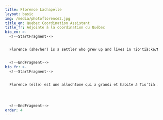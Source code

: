 ```yaml
---
title: Florence Lachapelle
layout: basic
img: /media/photoflorence2.jpg
title_en: Quebec Coordination Assistant
title_fr: Adjointe à la coordination du Québec
bio_en: >-
  <!--StartFragment-->


  Florence (she/her) is a settler who grew up and lives in Tio'tià:ke/Mooniyang/Montreal. She has been involved in various social justice and climate initiatives, and ha been an active member of la CEVES - Coalition étudiante pour un virage environnemental et social since January 2020. She has done mobilization within various schools for the student strike movement as well as action organizing. Florence is currently studying arts education at UQAM.


  <!--EndFragment-->
bio_fr: >-
  <!--StartFragment-->


  Florence (elle) est une allochtone qui a grandi et habite à Tio’tià :ke/Mooniyang/Montréal. Durant son parcours, elle s’est impliquée dans divers initiatives de justice sociale et climatique, et milite de façon continue au sein de la Coalition étudiante pour un virage environnemental et social – CEVES depuis janvier 2020. Elle y a notamment fait du travail de mobilisation de grève étudiante dans différents établissements scolaires ainsi que de l’organisation d’actions. Florence étudie présentent à l’UQAM en enseignement des arts visuels.




  <!--EndFragment-->
order: 4
---
```

